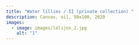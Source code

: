 ```yaml
---
title: "Water lillies / II (private collection) "
description: Canvas, oil, 50x100, 2020
images:
  - image: images/lelijos_2.jpg
    alt: "1"
---
```

